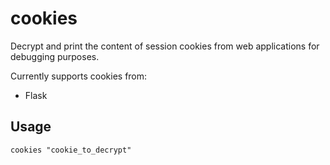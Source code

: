 # cookies

Decrypt and print the content of session cookies from web applications for debugging purposes.

Currently supports cookies from:
- Flask

## Usage

`cookies "cookie_to_decrypt"`
